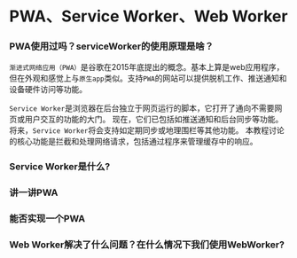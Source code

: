 # PWA、Service Worker、Web Worker

### PWA使用过吗？serviceWorker的使用原理是啥？

`渐进式网络应用（PWA）`是谷歌在2015年底提出的概念。基本上算是web应用程序，但在外观和感觉上与`原生app`类似。支持`PWA`的网站可以提供脱机工作、推送通知和设备硬件访问等功能。

`Service Worker`是浏览器在后台独立于网页运行的脚本，它打开了通向不需要网页或用户交互的功能的大门。 现在，它们已包括如推送通知和后台同步等功能。 将来，`Service Worker`将会支持如定期同步或地理围栏等其他功能。 本教程讨论的核心功能是拦截和处理网络请求，包括通过程序来管理缓存中的响应。



### Service Worker是什么?

### 讲一讲PWA

### 能否实现一个PWA

### Web Worker解决了什么问题？在什么情况下我们使用WebWorker?